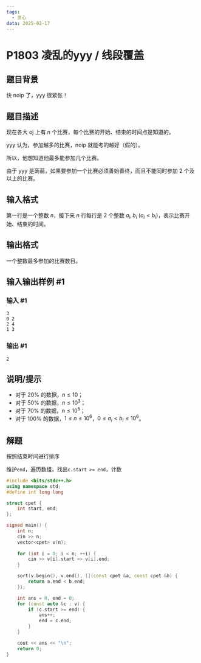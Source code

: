 ```yaml
---
tags:
  - 贪心
data: 2025-02-17
---
```

# P1803 凌乱的yyy / 线段覆盖

## 题目背景

快 noip 了，yyy 很紧张！

## 题目描述

现在各大 oj 上有 $n$ 个比赛，每个比赛的开始、结束的时间点是知道的。

yyy 认为，参加越多的比赛，noip 就能考的越好（假的）。

所以，他想知道他最多能参加几个比赛。

由于 yyy 是蒟蒻，如果要参加一个比赛必须善始善终，而且不能同时参加 $2$ 个及以上的比赛。

## 输入格式

第一行是一个整数 $n$，接下来 $n$ 行每行是 $2$ 个整数 $a_{i},b_{i}\ (a_{i}<b_{i})$，表示比赛开始、结束的时间。

## 输出格式

一个整数最多参加的比赛数目。

## 输入输出样例 #1

### 输入 #1

```
3
0 2
2 4
1 3
```

### 输出 #1

```
2
```

## 说明/提示

- 对于 $20\%$ 的数据，$n \le 10$；
- 对于 $50\%$ 的数据，$n \le 10^3$；
- 对于 $70\%$ 的数据，$n \le 10^{5}$；
- 对于 $100\%$ 的数据，$1\le n \le 10^{6}$，$0 \le a_{i} < b_{i} \le 10^6$。

## 解题

按照结束时间进行排序

维护`end`，遍历数组，找出`c.start >= end`，计数

```cpp
#include <bits/stdc++.h>
using namespace std;
#define int long long

struct cpet {
    int start, end;
};

signed main() {
    int n;
    cin >> n;
    vector<cpet> v(n);
    
    for (int i = 0; i < n; ++i) {
        cin >> v[i].start >> v[i].end;
    }

    sort(v.begin(), v.end(), [](const cpet &a, const cpet &b) {
        return a.end < b.end;
    });

    int ans = 0, end = 0;
    for (const auto &c : v) {
        if (c.start >= end) {
            ans++;
            end = c.end;
        }
    }

    cout << ans << "\n";
    return 0;
}
```